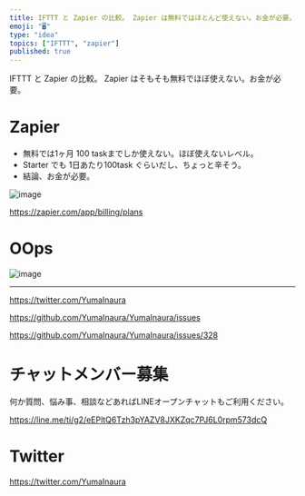 ```yaml
---
title: IFTTT と Zapier の比較。 Zapier は無料ではほとんど使えない。お金が必要。
emoji: "🖥"
type: "idea"
topics: ["IFTTT", "zapier"]
published: true
---
```


IFTTT と Zapier の比較。 Zapier はそもそも無料でほぼ使えない。お金が必要。

# Zapier

- 無料では1ヶ月 100 taskまでしか使えない。ほぼ使えないレベル。
- Starter でも 1日あたり100task ぐらいだし、ちょっと辛そう。
- 結論、お金が必要。

![image](https://user-images.githubusercontent.com/13635059/51025620-e53e7500-15cf-11e9-9034-208f040ffbf4.png)

https://zapier.com/app/billing/plans

# OOps

![image](https://user-images.githubusercontent.com/13635059/51025674-0901bb00-15d0-11e9-95ce-03c6d9bdab8a.png)



---

https://twitter.com/YumaInaura

https://github.com/YumaInaura/YumaInaura/issues

https://github.com/YumaInaura/YumaInaura/issues/328








<!-- Update From Qiita API -->

# チャットメンバー募集


何か質問、悩み事、相談などあればLINEオープンチャットもご利用ください。

https://line.me/ti/g2/eEPltQ6Tzh3pYAZV8JXKZqc7PJ6L0rpm573dcQ





# Twitter


https://twitter.com/YumaInaura


<!-- Update From Qiita API -->


